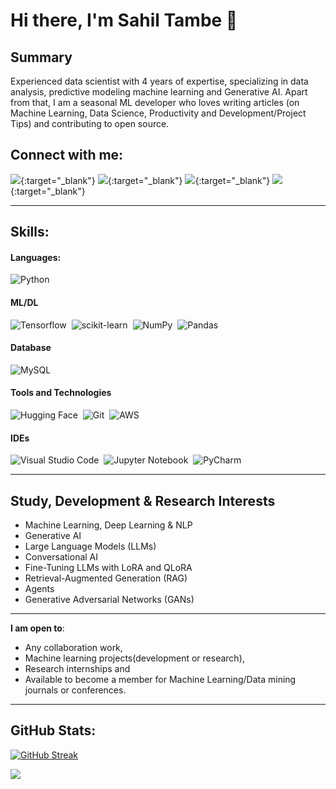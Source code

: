 # Hi there, I'm Sahil Tambe 👋

## Summary

Experienced data scientist with 4 years of expertise, specializing in data analysis, predictive modeling machine learning and Generative AI. Apart from that, I am a seasonal ML developer who loves writing articles (on Machine Learning, Data Science, Productivity and Development/Project Tips) and contributing to open source.

## Connect with me:

<p align = "center">

[<img src ="https://img.shields.io/badge/Portfolio-%23000000.svg?style=for-the-badge&logo=firefox&logoColor=#FF7139" />](https://sahiltambe.github.io/sahiltambe.portfolio.in/){:target="_blank"}
[<img src="https://img.shields.io/badge/LinkedIn-0077B5?style=for-the-badge&logo=linkedin&logoColor=white" />](https://www.linkedin.com/in/sahil-tambe){:target="_blank"}
[<img src="https://img.shields.io/badge/medium-%2312100E.svg?&style=for-the-badge&logo=medium&logoColor=white&color=black" />](https://medium.com/@themlphdstudent){:target="_blank"}
[<img src ="https://img.shields.io/badge/Gmail-D14836?style=for-the-badge&logo=gmail&logoColor=white" />](https://mail.google.com/mail/?view=cm&fs=1&to=sahiltambe1996@gmail.com){:target="_blank"}


</p>

---

## Skills:

#### Languages:

![Python](https://img.shields.io/badge/Python-3776AB?style=for-the-badge&logo=python&logoColor=white)&nbsp;

#### ML/DL

![Tensorflow](https://img.shields.io/badge/TensorFlow-FF6F00?style=for-the-badge&logo=tensorflow&logoColor=white)&nbsp;
![scikit-learn](https://img.shields.io/badge/scikit--learn-%23F7931E.svg?style=for-the-badge&logo=scikit-learn&logoColor=white)&nbsp;
![NumPy](https://img.shields.io/badge/numpy-%23013243.svg?style=for-the-badge&logo=numpy&logoColor=white)&nbsp;
![Pandas](https://img.shields.io/badge/pandas-%23150458.svg?style=for-the-badge&logo=pandas&logoColor=white)&nbsp;

#### Database

![MySQL](https://img.shields.io/badge/mysql-4479A1.svg?style=for-the-badge&logo=mysql&logoColor=white)&nbsp;

#### Tools and Technologies

![Hugging Face](https://img.shields.io/badge/HuggingFace-running-success)&nbsp;
![Git](https://img.shields.io/badge/GIT-E44C30?style=for-the-badge&logo=git&logoColor=white)&nbsp;
![AWS](https://img.shields.io/badge/Amazon_AWS-232F3E?style=flat&logo=amazon-aws&logoColor=white)&nbsp;


#### IDEs

![Visual Studio Code](https://img.shields.io/badge/Visual%20Studio%20Code-0078d7.svg?style=for-the-badge&logo=visual-studio-code&logoColor=white)&nbsp;
![Jupyter Notebook](https://img.shields.io/badge/jupyter-%23FA0F00.svg?style=for-the-badge&logo=jupyter&logoColor=white)&nbsp;
![PyCharm](https://img.shields.io/badge/pycharm-143?style=for-the-badge&logo=pycharm&logoColor=black&color=black&labelColor=green)&nbsp;

---

## Study, Development & Research Interests

- Machine Learning, Deep Learning & NLP
- Generative AI
- Large Language Models (LLMs)
- Conversational AI
- Fine-Tuning LLMs with LoRA and QLoRA
- Retrieval-Augmented Generation (RAG)
- Agents
- Generative Adversarial Networks (GANs)

---

 **I am open to**:

- Any collaboration work,
- Machine learning projects(development or research),
- Research internships and
- Available to become a member for Machine Learning/Data mining journals or conferences.

---

## GitHub Stats:

[![GitHub Streak](https://streak-stats.demolab.com?user=sahiltambe&theme=dark&border_radius=3&mode=weekly&exclude_days=Sun%2CSat&hide_longest_streak=true)](https://git.io/streak-stats)

[![](https://visitcount.itsvg.in/api?id=sahiltambe1996&icon=5&color=3)](https://visitcount.itsvg.in)


<!--
**sahiltambe/sahiltambe** is a ✨ _special_ ✨ repository because its `README.md` (this file) appears on your GitHub profile.

Here are some ideas to get you started:

- 🔭 I’m currently working on ...
- 🌱 I’m currently learning ...
- 👯 I’m looking to collaborate on ...
- 🤔 I’m looking for help with ...
- 💬 Ask me about ...
- 📫 How to reach me: ...
- 😄 Pronouns: ...
- ⚡ Fun fact: ...
-->